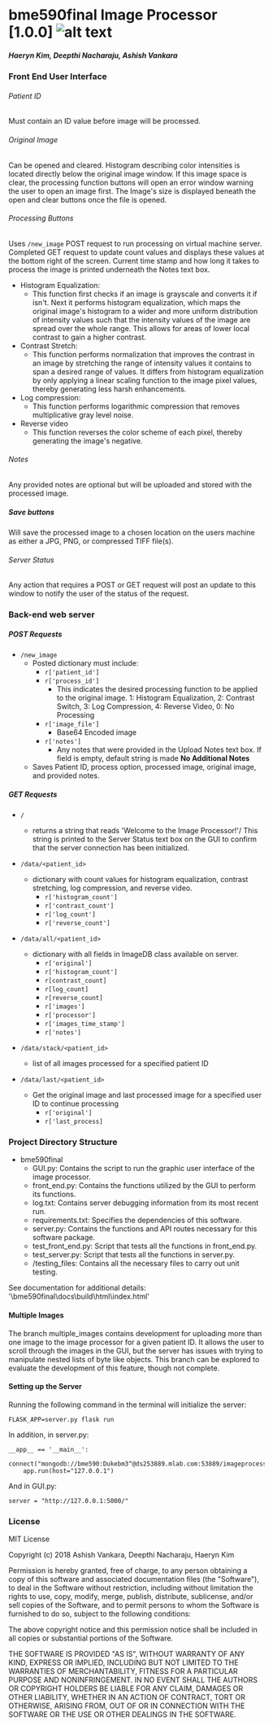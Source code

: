 # bme590final Image Processor [1.0.0] ![alt text](https://travis-ci.org/Deepthi-Nacharaju/bme590final.svg?branch=master "Status Badge")
##### Haeryn Kim, Deepthi Nacharaju, Ashish Vankara

### Front End User Interface

###### Patient ID
Must contain an ID value before image will be processed.

###### Original Image
Can be opened and cleared. Histogram describing color intensities is located directly below the original image window. If this image space is clear, the processing function buttons will open an error window warning the user to open an image first. The Image's size is displayed beneath the open and clear buttons once the file is opened.

###### Processing Buttons
Uses `/new_image` POST request to run processing on virtual machine server. Completed GET request to update count values and displays these values at the bottom right of the screen. Current time stamp and how long it takes to process the image is printed underneath the Notes text box.
  * Histogram Equalization:
    * This function first checks if an image is grayscale and converts it if isn't. Next it performs
    histogram equalization, which maps the original image's histogram to a wider and more uniform distribution of intensity values
     such that the intensity values of the image are spread over the whole range. This allows for areas of lower local contrast to gain a higher contrast.  
  * Contrast Stretch:
    * This function performs normalization that improves the contrast in an image by stretching the range
     of intensity values it contains to span a desired range of values. It differs from histogram equalization
      by only applying a linear scaling function to the image pixel values, thereby generating less harsh enhancements. 
  * Log compression:
    * This function performs logarithmic compression that removes multiplicative gray level noise.
  * Reverse video
    * This function reverses the color scheme of each pixel, thereby generating the image's negative. 

###### Notes
Any provided notes are optional but will be uploaded and stored with the processed image.

##### Save buttons
Will save the processed image to a chosen location on the users machine as either a JPG, PNG, or compressed TIFF file(s).

###### Server Status
Any action that requires a POST or GET request will post an update to this window to notify the user of the status of the request.

### Back-end web server

##### POST Requests
* `/new_image`
  * Posted dictionary must include:
    * `r['patient_id']`
    * `r['process_id']`
      * This indicates the desired processing function to be applied to the original image. 1: Histogram Equalization, 2: Contrast Switch, 3: Log Compression, 4: Reverse Video, 0: No Processing
    * `r['image_file']`
      * Base64 Encoded image
    * `r['notes']`
      * Any notes that were provided in the Upload Notes text box. If field is empty, default string is made __No Additional Notes__
  * Saves Patient ID, process option, processed image, original image, and provided notes.


##### GET Requests
* `/`
  * returns a string that reads 'Welcome to the Image Processor!'/ This string is printed to the Server Status text box on the GUI to confirm that the server connection has been initialized.

* `/data/<patient_id>`
  * dictionary with count values for histogram equalization, contrast stretching, log compression, and reverse video.
    * `r['histogram_count']`
    * `r['contrast_count']`
    * `r['log_count']`
    * `r['reverse_count']`

* `/data/all/<patient_id>`
  * dictionary with all fields in ImageDB class available on server.
    * `r['original']`
    * `r['histogram_count']`
    * `r[contrast_count]`
    * `r[log_count]`
    * `r[reverse_count]`
    * `r['images']`
    * `r['processor']`
    * `r['images_time_stamp']`
    * `r['notes']`
* `/data/stack/<patient_id>`
  * list of all images processed for a specified patient ID
  
* `/data/last/<patient_id>`
  * Get the original image and last processed image for a specified user ID to continue processing
    * `r['original']`
    * `r['last_process]`

### Project Directory Structure
  * bme590final
    * GUI.py: Contains the script to run the graphic user interface of the image processor.
    * front_end.py: Contains the functions utilized by the GUI to perform its functions.
    * log.txt: Contains server debugging information from its most recent run.
    * requirements.txt: Specifies the dependencies of this software.
    * server.py: Contains the functions and API routes necessary for this software package.
    * test_front_end.py: Script that tests all the functions in front_end.py.
    * test_server.py: Script that tests all the functions in server.py.
    * /testing_files: Contains all the necessary files to carry out unit testing.
    
See documentation for additional details: '\bme590final\docs\build\html\index.html' 

#### Multiple Images
The branch multiple_images contains development for uploading more than one image 
to the image processor for a given patient ID. It allows the user to scroll through the images in the GUI,
but the server has issues with trying to manipulate nested lists of byte like objects. This branch can be
explored to evaluate the development of this feature, though not complete.

#### Setting up the Server
Running the following command in the terminal will initialize the server:

    FLASK_APP=server.py flask run
    
In addition, in server.py:

    __app__ == '__main__':
        connect("mongodb://bme590:Dukebm3^@ds253889.mlab.com:53889/imageprocessor")
        app.run(host="127.0.0.1")
And in GUI.py:

    server = "http://127.0.0.1:5000/"

### License
MIT License

Copyright (c) 2018 Ashish Vankara, Deepthi Nacharaju, Haeryn Kim

Permission is hereby granted, free of charge, to any person obtaining a copy
of this software and associated documentation files (the "Software"), to deal
in the Software without restriction, including without limitation the rights
to use, copy, modify, merge, publish, distribute, sublicense, and/or sell
copies of the Software, and to permit persons to whom the Software is
furnished to do so, subject to the following conditions:

The above copyright notice and this permission notice shall be included in all
copies or substantial portions of the Software.

THE SOFTWARE IS PROVIDED "AS IS", WITHOUT WARRANTY OF ANY KIND, EXPRESS OR
IMPLIED, INCLUDING BUT NOT LIMITED TO THE WARRANTIES OF MERCHANTABILITY,
FITNESS FOR A PARTICULAR PURPOSE AND NONINFRINGEMENT. IN NO EVENT SHALL THE
AUTHORS OR COPYRIGHT HOLDERS BE LIABLE FOR ANY CLAIM, DAMAGES OR OTHER
LIABILITY, WHETHER IN AN ACTION OF CONTRACT, TORT OR OTHERWISE, ARISING FROM,
OUT OF OR IN CONNECTION WITH THE SOFTWARE OR THE USE OR OTHER DEALINGS IN THE
SOFTWARE.

